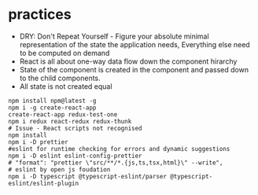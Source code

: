 # practices
* DRY: Don't Repeat Yourself - Figure your absolute minimal representation of the state the application needs, Everything else need to be computed on demand
* React is all about one-way data flow down the component hirarchy
* State of the component is created in the component and passed down to the child components.
* All state is not created equal

```
npm install npm@latest -g
npm i -g create-react-app 
create-react-app redux-test-one
npm i redux react-redux redux-thunk
# Issue - React scripts not recognised
npm install
npm i -D prettier
#eslint for runtime checking for errors and dynamic suggestions
npm i -D eslint eslint-config-prettier
# "format": "prettier \"src/**/*.{js,ts,tsx,html}\" --write",
# eslint by open js foudation
npm i -D typescript @typescript-eslint/parser @typescript-eslint/eslint-plugin

```
